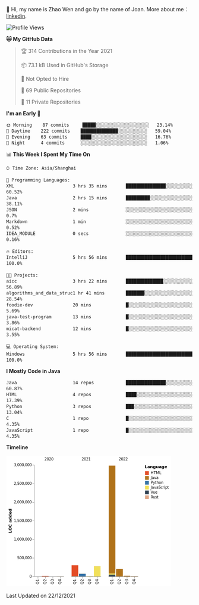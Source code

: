 :wave: Hi, my name is Zhao Wen and go by the name of Joan.
More about me： [linkedin](https://www.linkedin.com/in/itwzhao/).





<!--START_SECTION:waka-->
![Profile Views](http://img.shields.io/badge/Profile%20Views-7-blue)

**🐱 My GitHub Data** 

> 🏆 314 Contributions in the Year 2021
 > 
> 📦 73.1 kB Used in GitHub's Storage 
 > 
> 🚫 Not Opted to Hire
 > 
> 📜 69 Public Repositories 
 > 
> 🔑 11 Private Repositories  
 > 
**I'm an Early 🐤** 

```text
🌞 Morning    87 commits     █████░░░░░░░░░░░░░░░░░░░░   23.14% 
🌆 Daytime    222 commits    ██████████████░░░░░░░░░░░   59.04% 
🌃 Evening    63 commits     ████░░░░░░░░░░░░░░░░░░░░░   16.76% 
🌙 Night      4 commits      ░░░░░░░░░░░░░░░░░░░░░░░░░   1.06%

```


📊 **This Week I Spent My Time On** 

```text
⌚︎ Time Zone: Asia/Shanghai

💬 Programming Languages: 
XML                      3 hrs 35 mins       ███████████████░░░░░░░░░░   60.52% 
Java                     2 hrs 15 mins       █████████░░░░░░░░░░░░░░░░   38.11% 
JSON                     2 mins              ░░░░░░░░░░░░░░░░░░░░░░░░░   0.7% 
Markdown                 1 min               ░░░░░░░░░░░░░░░░░░░░░░░░░   0.52% 
IDEA_MODULE              0 secs              ░░░░░░░░░░░░░░░░░░░░░░░░░   0.16%

🔥 Editors: 
IntelliJ                 5 hrs 56 mins       █████████████████████████   100.0%

🐱‍💻 Projects: 
aicc                     3 hrs 22 mins       ██████████████░░░░░░░░░░░   56.89% 
algorithms_and_data_struc1 hr 41 mins        ███████░░░░░░░░░░░░░░░░░░   28.54% 
foodie-dev               20 mins             █░░░░░░░░░░░░░░░░░░░░░░░░   5.69% 
java-test-program        13 mins             █░░░░░░░░░░░░░░░░░░░░░░░░   3.86% 
micat-backend            12 mins             █░░░░░░░░░░░░░░░░░░░░░░░░   3.55%

💻 Operating System: 
Windows                  5 hrs 56 mins       █████████████████████████   100.0%

```

**I Mostly Code in Java** 

```text
Java                     14 repos            ███████████████░░░░░░░░░░   60.87% 
HTML                     4 repos             ████░░░░░░░░░░░░░░░░░░░░░   17.39% 
Python                   3 repos             ███░░░░░░░░░░░░░░░░░░░░░░   13.04% 
C                        1 repo              █░░░░░░░░░░░░░░░░░░░░░░░░   4.35% 
JavaScript               1 repo              █░░░░░░░░░░░░░░░░░░░░░░░░   4.35%

```


**Timeline**

![Chart not found](https://raw.githubusercontent.com/ybqdren/ybqdren/main/charts/bar_graph.png) 


 Last Updated on 22/12/2021
<!--END_SECTION:waka-->

